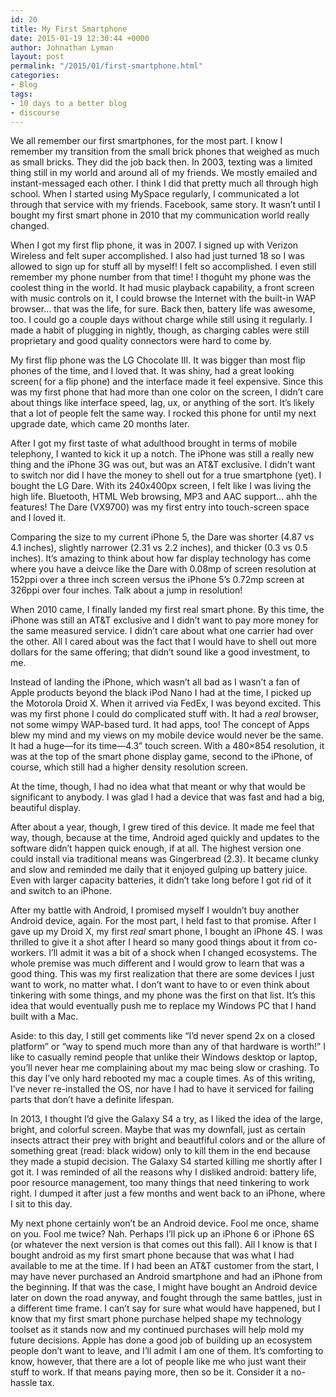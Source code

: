 ```yaml
---
id: 20
title: My First Smartphone
date: 2015-01-19 12:30:44 +0000
author: Johnathan Lyman
layout: post
permalink: "/2015/01/first-smartphone.html"
categories:
- Blog
tags:
- 10 days to a better blog
- discourse
---
```


We all remember our first smartphones, for the most part. I know I remember my transition from the small brick phones that weighed as much as small bricks. They did the job back then. In 2003, texting was a limited thing still in my world and around all of my friends. We mostly emailed and instant-messaged each other. I think I did that pretty much all through high school. When I started using MySpace regularly, I communicated a lot through that service with my friends. Facebook, same story. It wasn’t until I bought my first smart phone in 2010 that my communication world really changed.

When I got my first flip phone, it was in 2007. I signed up with Verizon Wireless and felt super accomplished. I also had just turned 18 so I was allowed to sign up for stuff all by myself! I felt so accomplished. I even still remember my phone number from that time! I thoguht my phone was the coolest thing in the world. It had music playback capability, a front screen with music controls on it, I could browse the Internet with the built-in WAP browser… that was the life, for sure. Back then, battery life was awesome, too. I could go a couple days without charge while still using it regularly. I made a habit of plugging in nightly, though, as charging cables were still proprietary and good quality connectors were hard to come by.

My first flip phone was the LG Chocolate III. It was bigger than most flip phones of the time, and I loved that. It was shiny, had a great looking screen( for a flip phone) and the interface made it feel expensive. Since this was my first phone that had more than one color on the screen, I didn’t care about things like interface speed, lag, ux, or anything of the sort. It’s likely that a lot of people felt the same way. I rocked this phone for until my next upgrade date, which came 20 months later.

After I got my first taste of what adulthood brought in terms of mobile telephony, I wanted to kick it up a notch. The iPhone was still a really new thing and the iPhone 3G was out, but was an AT&amp;T exclusive. I didn’t want to switch nor did I have the money to shell out for a true smartphone (yet). I bought the LG Dare. With its 240x400px screen, I felt like I was living the high life. Bluetooth, HTML Web browsing, MP3 and AAC support… ahh the features! The Dare (VX9700) was my first entry into touch-screen space and I loved it.

Comparing the size to my current iPhone 5, the Dare was shorter (4.87 vs 4.1 inches), slightly narrower (2.31 vs 2.2 inches), and thicker (0.3 vs 0.5 inches). It’s amazing to think about how far display technology has come where you have a deivce like the Dare with 0.08mp of screen resolution at 152ppi over a three inch screen versus the iPhone 5’s 0.72mp screen at 326ppi over four inches. Talk about a jump in resolution!

When 2010 came, I finally landed my first real smart phone. By this time, the iPhone was still an AT&amp;T exclusive and I didn’t want to pay more money for the same measured service. I didn’t care about what one carrier had over the other. All I cared about was the fact that I would have to shell out more dollars for the same offering; that didn’t sound like a good investment, to me.

Instead of landing the iPhone, which wasn’t all bad as I wasn’t a fan of Apple products beyond the black iPod Nano I had at the time, I picked up the Motorola Droid X. When it arrived via FedEx, I was beyond excited. This was my first phone I could do complicated stuff with. It had a <em>real</em> browser, not some wimpy WAP-based turd. It had apps, too! The concept of Apps blew my mind and my views on my mobile device would never be the same. It had a huge—for its time—4.3” touch screen. With a 480×854 resolution, it was at the top of the smart phone display game, second to the iPhone, of course, which still had a higher density resolution screen.

At the time, though, I had no idea what that meant or why that would be significant to anybody. I was glad I had a device that was fast and had a big, beautiful display.

After about a year, though, I grew tired of this device. It made me feel that way, though, because at the time, Android aged quickly and updates to the software didn’t happen quick enough, if at all. The highest version one could install via traditional means was Gingerbread (2.3). It became clunky and slow and reminded me daily that it enjoyed gulping up battery juice. Even with larger capacity batteries, it didn’t take long before I got rid of it and switch to an iPhone.

After my battle with Android, I promised myself I wouldn’t buy another Android device, again. For the most part, I held fast to that promise. After I gave up my Droid X, my first <em>real</em> smart phone, I bought an iPhone 4S. I was thrilled to give it a shot after I heard so many good things about it from co-workers. I’ll admit it was a bit of a shock when I changed ecosystems. The whole premise was much different and I would grow to learn that was a good thing. This was my first realization that there are some devices I just want to work, no matter what. I don’t want to have to or even think about tinkering with some things, and my phone was the first on that list. It’s this idea that would eventually push me to replace my Windows PC that I hand built with a Mac.

Aside: to this day, I still get comments like “I’d never spend 2x on a closed platform” or “way to spend much more than any of that hardware is worth!” I like to casually remind people that unlike their Windows desktop or laptop, you’ll never hear me complaining about my mac being slow or crashing. To this day I’ve only hard rebooted my mac a couple times. As of this writing, I’ve never re-installed the OS, nor have I had to have it serviced for failing parts that don’t have a definite lifespan.

In 2013, I thought I’d give the Galaxy S4 a try, as I liked the idea of the large, bright, and colorful screen. Maybe that was my downfall, just as certain insects attract their prey with bright and beautfiful colors and or the allure of something great (read: black widow) only to kill them in the end because they made a stupid decision. The Galaxy S4 started killing me shortly after I got it. I was reminded of all the reasons why I disliked android: battery life, poor resource management, too many things that need tinkering to work right. I dumped it after just a few months and went back to an iPhone, where I sit to this day.

My next phone certainly won’t be an Android device. Fool me once, shame on you. Fool me twice? Nah. Perhaps I’ll pick up an iPhone 6 or iPhone 6S (or whatever the next version is that comes out this fall). All I know is that I bought android as my first smart phone because that was what I had available to me at the time. If I had been an AT&amp;T customer from the start, I may have never purchased an Android smartphone and had an iPhone from the beginning. If that was the case, I might have bought an Android device later on down the road anyway, and fought through the same battles, just in a different time frame. I can’t say for sure what would have happened, but I know that my first smart phone purchase helped shape my technology toolset as it stands now and my continued purchases will help mold my future decisions. Apple has done a good job of building up an ecosystem people don’t want to leave, and I’ll admit I am one of them. It’s comforting to know, however, that there are a lot of people like me who just want their stuff to work. If that means paying more, then so be it. Consider it a no-hassle tax.